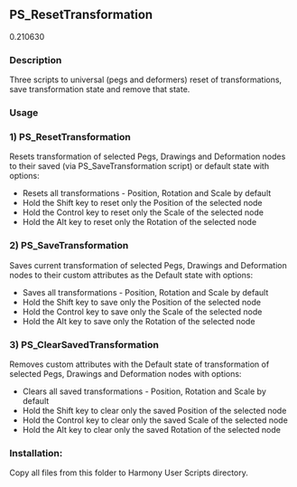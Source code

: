 ## PS_ResetTransformation
0.210630

### Description
Three scripts to universal (pegs and deformers) reset of transformations, save transformation state and remove that state.

### Usage
### 1) PS_ResetTransformation
Resets transformation of selected Pegs, Drawings and Deformation nodes to their saved (via PS_SaveTransformation script) or default state with options:
- Resets all transformations - Position, Rotation and Scale by default
- Hold the Shift key to reset only the Position of the selected node
- Hold the Control key to reset only the Scale of the selected node
- Hold the Alt key to reset only the Rotation of the selected node

### 2) PS_SaveTransformation
Saves current transformation of selected Pegs, Drawings and Deformation nodes to their custom attributes as the Default state with options:
- Saves all transformations - Position, Rotation and Scale by default
- Hold the Shift key to save only the Position of the selected node
- Hold the Control key to save only the Scale of the selected node
- Hold the Alt key to save only the Rotation of the selected node

### 3) PS_ClearSavedTransformation
Removes custom attributes with the Default state of transformation of selected Pegs, Drawings and Deformation nodes with options:
- Clears all saved transformations - Position, Rotation and Scale by default
- Hold the Shift key to clear only the saved Position of the selected node
- Hold the Control key to clear only the saved Scale of the selected node
- Hold the Alt key to clear only the saved Rotation of the selected node

### Installation:
Copy all files from this folder to Harmony User Scripts directory.